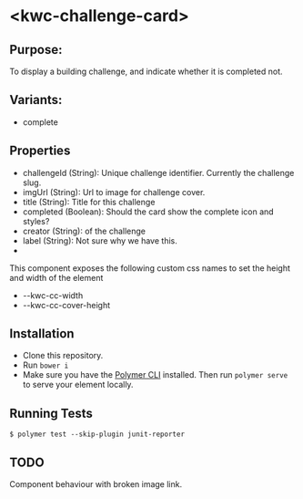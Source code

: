 # \<kwc-challenge-card\>

## Purpose:
To display a building challenge, and indicate whether it is completed not.

## Variants:
* complete

## Properties
* challengeId (String): Unique challenge identifier. Currently the challenge slug. 
* imgUrl (String): Url to image for challenge cover.
* title (String): Title for this challenge
* completed (Boolean): Should the card show the complete icon and styles?
* creator (String): of the challenge
* label (String): Not sure why we have this.
* 

This component exposes the following custom css names to set the height and width of the element
* --kwc-cc-width
* --kwc-cc-cover-height


## Installation
* Clone this repository.
* Run `bower i`
* Make sure you have the [Polymer CLI](https://www.npmjs.com/package/polymer-cli) installed. Then run `polymer serve` to serve your element locally.

## Running Tests

```
$ polymer test --skip-plugin junit-reporter
```
## TODO
Component behaviour with broken image link.